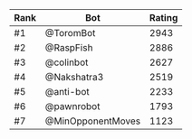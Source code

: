 Rank|Bot|Rating
---|---|---
#1|@ToromBot|2943
#2|@RaspFish|2886
#3|@colinbot|2627
#4|@Nakshatra3|2519
#5|@anti-bot|2233
#6|@pawnrobot|1793
#7|@MinOpponentMoves|1123
